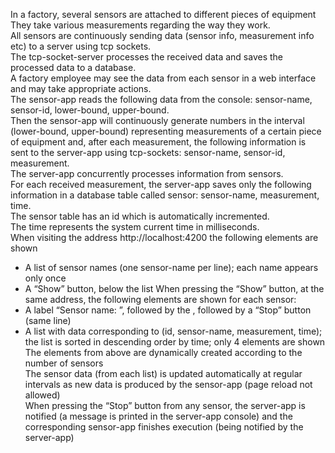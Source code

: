 In a factory, several sensors are attached to different pieces of equipment\
They take various measurements regarding the way they work.\
All sensors are continuously sending data (sensor
info, measurement info etc) to a server using tcp sockets.\
The tcp-socket-server processes the received data and saves the processed data to a
database.\
A factory employee may see the data from each sensor in a web interface and may take
appropriate actions.\
The sensor-app reads the following data from the console: sensor-name, sensor-id, lower-bound, upper-bound.\
Then the sensor-app will continuously generate numbers in the interval
(lower-bound, upper-bound) representing measurements of a certain piece of equipment and,
after each measurement, the following information is sent to the server-app using tcp-sockets:
sensor-name, sensor-id, measurement.\
The server-app concurrently processes information from sensors.\
For each received measurement, the server-app saves only the following information in a
database table called sensor: sensor-name, measurement, time.\
The sensor table has an id which is automatically incremented.\
The time represents the system current time in milliseconds.\
When visiting the address http://localhost:4200 the following elements are shown
- A list of sensor names (one sensor-name per line); each name appears only once
- A “Show” button, below the list
  When pressing the “Show” button, at the same address, the following elements are shown for
  each sensor:
- A label “Sensor name: ”, followed by the <sensor-name>, followed by a “Stop” button
  (same line)
- A list with data corresponding to <sensor-name> (id, sensor-name, measurement, time);\
  the list is sorted in descending order by time; only 4 elements are shown\
  The elements from above are dynamically created according to the number of sensors\
  The sensor data (from each list) is updated automatically at regular intervals as new data is
  produced by the sensor-app (page reload not allowed)\
  When pressing the “Stop” button from any sensor, the server-app is notified (a message is
  printed in the server-app console) and the corresponding sensor-app finishes execution (being
  notified by the server-app)